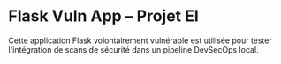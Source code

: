 # Flask Vuln App – Projet EI

Cette application Flask volontairement vulnérable est utilisée pour tester l'intégration de scans de sécurité dans un pipeline DevSecOps local.

